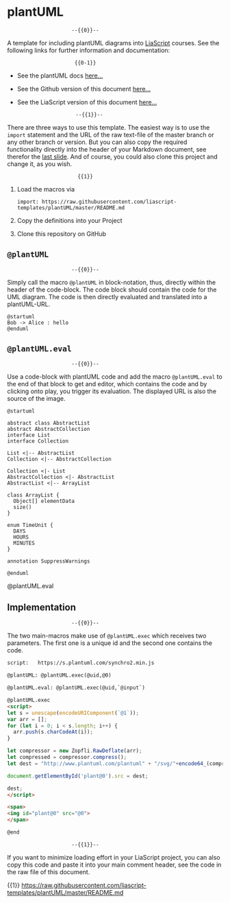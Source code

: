 <!--
author:   André Dietrich

email:    andre.dietrich@ovgu.de

version:  0.0.3

language: en

narrator: US English Female

comment:  A set of macros for plotting diagrams with plantUML in LiaScript.

script:   https://s.plantuml.com/synchro2.min.js

@plantUML: @plantUML.exec(@uid,@0)

@plantUML.eval: @plantUML.exec(@uid,`@input`)

@plantUML.exec
<script>
var draw = function () {
  try {
    let s = unescape(encodeURIComponent(`@1`));
    var arr = [];
    for (let i = 0; i < s.length; i++) {
      arr.push(s.charCodeAt(i));
    }
    let compressor = new Zopfli.RawDeflate(arr);
    let compressed = compressor.compress();
    let dest = "http://www.plantuml.com/plantuml" + "/png/"+encode64_(compressed);

    document.getElementById('plant@0').src = dest;
    document.getElementById('plant@0').hidden = false;

    return dest;
  } catch (e) {
    setTimeout( draw, 100)
  }
};

draw()
</script>

<span>
<img id="plant@0" src="@0" hidden="true">
</span>

@end
-->

# plantUML

                         --{{0}}--

A template for including plantUML diagrams into
[LiaScript](https://liascript.github.io) courses. See the following links for
further information and documentation:

                          {{0-1}}
* See the plantUML docs [here...](http://plantuml.com)
* See the Github version of this document
  [here...](https://github.com/liascript-templates/plantUML)
* See the LiaScript version of this document
  [here...](https://liascript.github.io/course/?https://raw.githubusercontent.com/liascript-templates/plantUML/master/README.md)


                         --{{1}}--
There are three ways to use this template. The easiest way is to use the
`import` statement and the URL of the raw text-file of the master branch or any
other branch or version. But you can also copy the required functionality
directly into the header of your Markdown document, see therefor the
[last slide](#6). And of course, you could also clone this project and change
it, as you wish.

                           {{1}}
1. Load the macros via

   `import: https://raw.githubusercontent.com/liascript-templates/plantUML/master/README.md`

2. Copy the definitions into your Project

3. Clone this repository on GitHub

## `@plantUML`

                         --{{0}}--
Simply call the macro `@plantUML` in block-notation, thus, directly within the
header of the code-block. The code block should contain the code for the UML
diagram. The code is then directly evaluated and translated into a plantUML-URL.

```text @plantUML
@startuml
Bob -> Alice : hello
@enduml
```

## `@plantUML.eval`

                         --{{0}}--

Use a code-block with plantUML code and add the macro `@plantUML.eval` to the
end of that block to get and editor, which contains the code and by clicking
onto play, you trigger its evaluation. The displayed URL is also the source of
the image.


```
@startuml

abstract class AbstractList
abstract AbstractCollection
interface List
interface Collection

List <|-- AbstractList
Collection <|-- AbstractCollection

Collection <|- List
AbstractCollection <|- AbstractList
AbstractList <|-- ArrayList

class ArrayList {
  Object[] elementData
  size()
}

enum TimeUnit {
  DAYS
  HOURS
  MINUTES
}

annotation SuppressWarnings

@enduml
```
@plantUML.eval

## Implementation

                         --{{0}}--
The two main-macros make use of `@plantUML.exec` which receives two parameters.
The first one is a unique id and the second one contains the code.

````html
script:   https://s.plantuml.com/synchro2.min.js

@plantUML: @plantUML.exec(@uid,@0)

@plantUML.eval: @plantUML.exec(@uid,`@input`)

@plantUML.exec
<script>
let s = unescape(encodeURIComponent(`@1`));
var arr = [];
for (let i = 0; i < s.length; i++) {
  arr.push(s.charCodeAt(i));
}

let compressor = new Zopfli.RawDeflate(arr);
let compressed = compressor.compress();
let dest = "http://www.plantuml.com/plantuml" + "/svg/"+encode64_(compressed);

document.getElementById('plant@0').src = dest;

dest;
</script>

<span>
<img id="plant@0" src="@0">
</span>

@end
````

                         --{{1}}--
If you want to minimize loading effort in your LiaScript project, you can also
copy this code and paste it into your main comment header, see the code in the
raw file of this document.

{{1}} https://raw.githubusercontent.com/liascript-templates/plantUML/master/README.md
